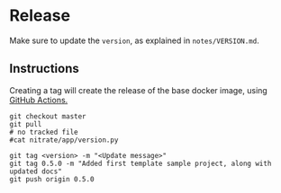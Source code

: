 # Release

Make sure to update the `version`, as explained 
in `notes/VERSION.md`.

## Instructions

Creating a tag will create the release of the base docker 
image, using [GitHub Actions.](https://github.com/features/actions)

```
git checkout master
git pull
# no tracked file
#cat nitrate/app/version.py

git tag <version> -m "<Update message>"
git tag 0.5.0 -m "Added first template sample project, along with updated docs"
git push origin 0.5.0
```
